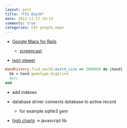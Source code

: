 ```yaml
---
layout: post
title: "FIS Day34"
date: 2012-11-27 19:14
comments: true
categories: FIS google_maps
---
```


- [Google Maps for Rails](https://github.com/apneadiving/Google-Maps-for-Rails)
  - [screencast](http://www.youtube.com/watch?v=Yg5-33zedqM)

- [json viewer](http://jsonviewer.stack.hu/)

```ruby
Handhistory.find_each(:batch_size => 100000) do |hand|
  bb = hand.gametype.bigblind
  #etc
end
```

- add indexes
- database driver connects database to active record
  - for example sqlite3 gem

- [high charts](http://www.highcharts.com/) -> javascript lib
